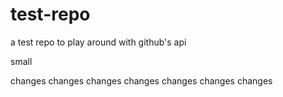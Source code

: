 # test-repo
a test repo to play around with github's api

small

changes
changes
changes
changes
changes
changes
changes
